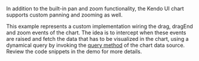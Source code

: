 In addition to the built-in pan and zoom functionality, the Kendo UI chart supports custom panning and zooming as well.

This example represents a custom implementation wiring the drag, dragEnd and zoom events of the chart. The idea is to intercept when these events are raised and fetch the data that has to be visualized in the chart, using a dynamical query by invoking the [query method](http://docs.telerik.com/kendo-ui/api/javascript/data/datasource#methods-query) of the chart data source. Review the code snippets in the demo for more details.

